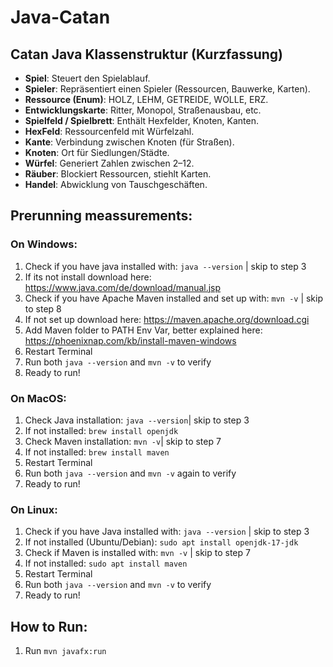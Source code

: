 # Java-Catan


## Catan Java Klassenstruktur (Kurzfassung)

- **Spiel**: Steuert den Spielablauf.
- **Spieler**: Repräsentiert einen Spieler (Ressourcen, Bauwerke, Karten).
- **Ressource (Enum)**: HOLZ, LEHM, GETREIDE, WOLLE, ERZ.
- **Entwicklungskarte**: Ritter, Monopol, Straßenausbau, etc.
- **Spielfeld / Spielbrett**: Enthält Hexfelder, Knoten, Kanten.
- **HexFeld**: Ressourcenfeld mit Würfelzahl.
- **Kante**: Verbindung zwischen Knoten (für Straßen).
- **Knoten**: Ort für Siedlungen/Städte.
- **Würfel**: Generiert Zahlen zwischen 2–12.
- **Räuber**: Blockiert Ressourcen, stiehlt Karten.
- **Handel**: Abwicklung von Tauschgeschäften.




## Prerunning meassurements:

### On Windows:
1. Check if you have java installed with: `java --version` | skip to step 3
2. If its not install download here: https://www.java.com/de/download/manual.jsp
3. Check if you have Apache Maven installed and set up with: `mvn -v` | skip to step 8
4. If not set up download here: https://maven.apache.org/download.cgi
5. Add Maven folder to PATH Env Var, better explained here: https://phoenixnap.com/kb/install-maven-windows
6. Restart Terminal
7. Run both `java --version` and `mvn -v` to verify 
8. Ready to run!

### On MacOS:
1. Check Java installation: `java --version`| skip to step 3
2. If not installed: `brew install openjdk`
3. Check Maven installation: `mvn -v`| skip to step 7
4. If not installed: `brew install maven`
6. Restart Terminal
5. Run both `java --version` and `mvn -v` again to verify
7. Ready to run!

### On Linux:
1. Check if you have Java installed with: `java --version` | skip to step 3
2. If not installed (Ubuntu/Debian): `sudo apt install openjdk-17-jdk`
3. Check if Maven is installed with: `mvn -v` | skip to step 7
4. If not installed: `sudo apt install maven`
5. Restart Terminal
6. Run both `java --version` and `mvn -v` to verify
7. Ready to run!


## How to Run:
1. Run `mvn javafx:run`

